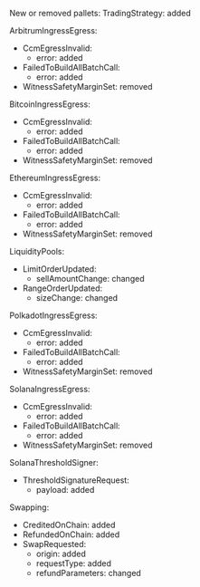 New or removed pallets:
  TradingStrategy: added

ArbitrumIngressEgress:
  - CcmEgressInvalid:
    - error: added
  - FailedToBuildAllBatchCall:
    - error: added
  - WitnessSafetyMarginSet: removed

BitcoinIngressEgress:
  - CcmEgressInvalid:
    - error: added
  - FailedToBuildAllBatchCall:
    - error: added
  - WitnessSafetyMarginSet: removed

EthereumIngressEgress:
  - CcmEgressInvalid:
    - error: added
  - FailedToBuildAllBatchCall:
    - error: added
  - WitnessSafetyMarginSet: removed

LiquidityPools:
  - LimitOrderUpdated:
    - sellAmountChange: changed
  - RangeOrderUpdated:
    - sizeChange: changed

PolkadotIngressEgress:
  - CcmEgressInvalid:
    - error: added
  - FailedToBuildAllBatchCall:
    - error: added
  - WitnessSafetyMarginSet: removed

SolanaIngressEgress:
  - CcmEgressInvalid:
    - error: added
  - FailedToBuildAllBatchCall:
    - error: added
  - WitnessSafetyMarginSet: removed

SolanaThresholdSigner:
  - ThresholdSignatureRequest:
    - payload: added

Swapping:
  - CreditedOnChain: added
  - RefundedOnChain: added
  - SwapRequested:
    - origin: added
    - requestType: added
    - refundParameters: changed
